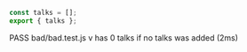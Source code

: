 ```javascript
const talks = [];
export { talks };
```
 PASS  bad/bad.test.js
  v has 0 talks if no talks was added (2ms)
